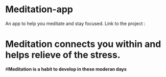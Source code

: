 # Meditation-app
An app to help you meditate and stay focused. Link to the project :

# Meditation connects you within and helps relieve of the stress.

#**Meditation is a habit to develop in these moderan days**
